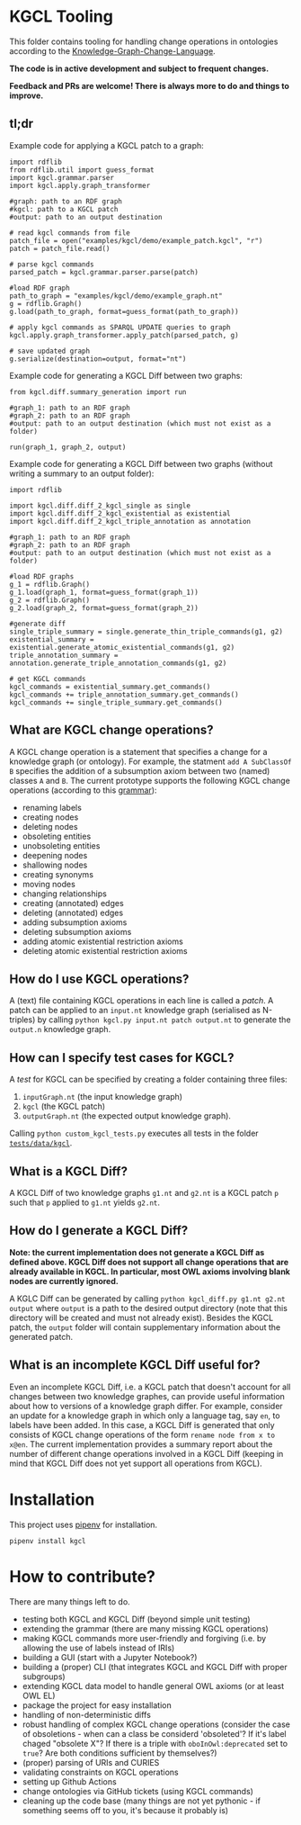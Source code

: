 # KGCL Tooling
This folder contains tooling for handling change operations in ontologies according to the [Knowledge-Graph-Change-Language](https://cmungall.github.io/knowledge-graph-change-language/).

**The code is in active development and subject to frequent changes.**

**Feedback and PRs are welcome! There is always more to do and things to improve.**

## tl;dr

Example code for applying a KGCL patch to a graph:

```
import rdflib
from rdflib.util import guess_format
import kgcl.grammar.parser
import kgcl.apply.graph_transformer

#graph: path to an RDF graph
#kgcl: path to a KGCL patch
#output: path to an output destination

# read kgcl commands from file
patch_file = open("examples/kgcl/demo/example_patch.kgcl", "r")
patch = patch_file.read()

# parse kgcl commands
parsed_patch = kgcl.grammar.parser.parse(patch)

#load RDF graph
path_to_graph = "examples/kgcl/demo/example_graph.nt"
g = rdflib.Graph()
g.load(path_to_graph, format=guess_format(path_to_graph))

# apply kgcl commands as SPARQL UPDATE queries to graph
kgcl.apply.graph_transformer.apply_patch(parsed_patch, g)

# save updated graph
g.serialize(destination=output, format="nt") 

```

Example code for generating a KGCL Diff between two graphs:

```
from kgcl.diff.summary_generation import run

#graph_1: path to an RDF graph
#graph_2: path to an RDF graph
#output: path to an output destination (which must not exist as a folder)

run(graph_1, graph_2, output)
```

Example code for generating a KGCL Diff between two graphs (without writing a summary to an output folder): 

```
import rdflib

import kgcl.diff.diff_2_kgcl_single as single
import kgcl.diff.diff_2_kgcl_existential as existential
import kgcl.diff.diff_2_kgcl_triple_annotation as annotation

#graph_1: path to an RDF graph
#graph_2: path to an RDF graph
#output: path to an output destination (which must not exist as a folder)

#load RDF graphs
g_1 = rdflib.Graph()
g_1.load(graph_1, format=guess_format(graph_1))
g_2 = rdflib.Graph()
g_2.load(graph_2, format=guess_format(graph_2))

#generate diff
single_triple_summary = single.generate_thin_triple_commands(g1, g2)
existential_summary = existential.generate_atomic_existential_commands(g1, g2) 
triple_annotation_summary = annotation.generate_triple_annotation_commands(g1, g2) 

# get KGCL commands
kgcl_commands = existential_summary.get_commands()
kgcl_commands += triple_annotation_summary.get_commands()
kgcl_commands += single_triple_summary.get_commands()
``` 

## What are KGCL change operations?

A KGCL change operation is a statement that specifies a change for a knowledge graph (or ontology). 
For example, the statment `add A SubClassOf B` specifies the addition of a subsumption axiom between two (named) classes `A` and `B`.
The current prototype supports the following KGCL change operations (according to this [grammar](https://github.com/ckindermann/knowledge-graph-change-language/blob/parser/kgcl_tool/grammar/kgcl.lark)):
- renaming labels
- creating nodes
- deleting nodes
- obsoleting entities
- unobsoleting entities
- deepening nodes
- shallowing nodes
- creating synonyms
- moving nodes
- changing relationships 
- creating (annotated) edges
- deleting (annotated) edges
- adding subsumption axioms
- deleting subsumption axioms
- adding atomic existential restriction axioms
- deleting atomic existential restriction axioms 

## How do I use KGCL operations?

A (text) file containing KGCL operations in each line is called a _patch_. A patch can be applied to an `input.nt` knowledge graph (serialised as N-triples) by calling `python kgcl.py input.nt patch output.nt` to generate the `output.n` knowledge graph.
 
## How can I specify test cases for KGCL?

A _test_ for KGCL can be specified by creating a folder containing three files:
1. `inputGraph.nt` (the input knowledge graph)
2. `kgcl` (the KGCL patch)
3. `outputGraph.nt` (the expected output knowledge graph).  

Calling `python custom_kgcl_tests.py` executes all tests in the folder [`tests/data/kgcl`](https://github.com/ckindermann/knowledge-graph-change-language/tree/parser/kgcl_tool/tests/data/kgcl).

## What is a KGCL Diff?

A KGCL Diff of two knowledge graphs `g1.nt` and `g2.nt` is a KGCL patch `p` such that `p` applied to `g1.nt` yields `g2.nt`.

## How do I generate a KGCL Diff?

**Note: the current implementation does not generate a KGCL Diff as defined above. KGCL Diff does not support all change operations that are already available in KGCL. In particular, most OWL axioms involving blank nodes are currently ignored.**

A KGLC Diff can be generated by calling `python kgcl_diff.py g1.nt g2.nt output` where `output` is a path to the desired output directory (note that this directory will be created and must not already exist). Besides the KGCL patch, the `output` folder will contain supplementary information about the generated patch.

## What is an incomplete KGCL Diff useful for?

Even an incomplete KGCL Diff, i.e. a KGCL patch that doesn't account for all changes between two knowledge graphes, can provide useful information about how to versions of a knowledge graph differ.
For example, consider an update for a knowledge graph in which only a language tag, say `en`, to labels have been added. In this case, a KGCL Diff is generated that only consists of KGCL change operations
of the form `rename node from x to x@en`. The current implementation provides a summary report about the number of different change operations involved in a KGCL Diff (keeping in mind that KGCL Diff does not yet support all operations from KGCL).

# Installation

This project uses [pipenv](https://pipenv-fork.readthedocs.io/en/latest/) for installation.

 `pipenv install kgcl`

# How to contribute?

There are many things left to do. 
- testing both KGCL and KGCL Diff (beyond simple unit testing)
- extending the grammar (there are many missing KGCL operations)
- making KGCL commands more user-friendly and forgiving (i.e. by allowing the use of labels instead of IRIs)
- building a GUI (start with a Jupyter Notebook?)
- building a (proper) CLI (that integrates KGCL and KGCL Diff with proper subgroups)
- extending KGCL data model to handle general OWL axioms (or at least OWL EL)
- package the project for easy installation
- handling of non-deterministic diffs
- robust handling of complex KGCL change operations (consider the case of obsoletions - when can a class be considerd 'obsoleted'? If it's label chaged "obsolete X"? If there is a triple with `oboInOwl:deprecated` set to `true`? Are both conditions sufficient by themselves?)
- (proper) parsing of URIs and CURIES 
- validating constraints on KGCL operations
- setting up Github Actions
- change ontologies via GitHub tickets (using KGCL commands)
- cleaning up the code base (many things are not yet pythonic - if something seems off to you, it's because it probably is)
